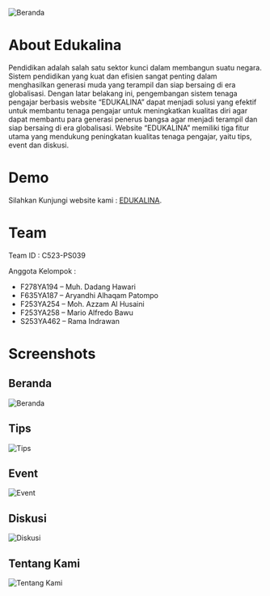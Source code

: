 ![Beranda](https://github.com/dadang-hawari/edukalina/assets/118704549/f338998c-9852-4f4e-b091-35f50767a90a)

# About Edukalina
Pendidikan adalah salah satu sektor kunci dalam membangun suatu negara.
Sistem pendidikan yang kuat dan efisien sangat penting dalam menghasilkan generasi
muda yang terampil dan siap bersaing di era globalisasi.
Dengan latar belakang ini, pengembangan sistem tenaga pengajar berbasis
website “EDUKALINA” dapat menjadi solusi yang efektif untuk membantu tenaga
pengajar untuk meningkatkan kualitas diri agar dapat membantu para
generasi penerus bangsa agar menjadi terampil dan siap bersaing di era
globalisasi. Website “EDUKALINA” memiliki tiga fitur utama yang mendukung peningkatan kualitas 
tenaga pengajar, yaitu tips, event dan diskusi.

# Demo

Silahkan Kunjungi website kami : [EDUKALINA](https://edukalina.netlify.app// "Edukalina").

# Team

Team ID : C523-PS039

Anggota Kelompok :

- F278YA194 – Muh. Dadang Hawari
- F635YA187 – Aryandhi Alhaqam Patompo
- F253YA254 – Moh. Azzam Al Husaini
- F253YA258 – Mario Alfredo Bawu
- S253YA462 – Rama Indrawan

# Screenshots

## Beranda

![Beranda](https://github.com/dadang-hawari/edukalina/assets/118704549/2db16426-daf4-4a39-8ef7-e962f6d7c0fc)

## Tips

![Tips](https://github.com/dadang-hawari/edukalina/assets/118704549/f385e7f7-71c1-4ee4-981f-47e4ef61d61a)

## Event

![Event](https://github.com/dadang-hawari/edukalina/assets/118704549/81a4dd2a-c7e1-496a-80f4-5a905124f034)

## Diskusi

![Diskusi](https://github.com/dadang-hawari/edukalina/assets/118704549/261ee89a-2bd2-418e-a46f-f7a0bd0d0a77)

## Tentang Kami

![Tentang Kami](https://github.com/dadang-hawari/edukalina/assets/118704549/6f86c00a-f53a-431b-b039-e1efec802426)

